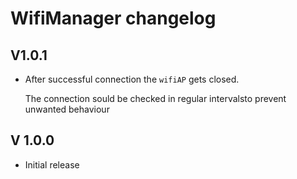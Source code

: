 # WifiManager changelog

## V1.0.1
- After successful connection the `wifiAP` gets closed. 

  The connection sould be checked in regular intervalsto prevent unwanted behaviour

## V 1.0.0
- Initial release